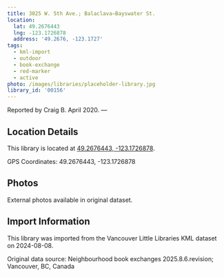 ```yaml
---
title: 3025 W. 5th Ave.; Balaclava—Bayswater St.
location:
  lat: 49.2676443
  lng: -123.1726878
  address: '49.2676, -123.1727'
tags:
  - kml-import
  - outdoor
  - book-exchange
  - red-marker
  - active
photo: /images/libraries/placeholder-library.jpg
library_id: '00156'
---
```

Reported by Craig B. April 2020.
 —

## Location Details

This library is located at [49.2676443, -123.1726878](https://www.google.com/maps?q=49.2676443,-123.1726878).

GPS Coordinates: 49.2676443, -123.1726878

## Photos

External photos available in original dataset.

## Import Information

This library was imported from the Vancouver Little Libraries KML dataset on 2024-08-08.

Original data source: Neighbourhood book exchanges 2025.8.6.revision; Vancouver, BC, Canada
